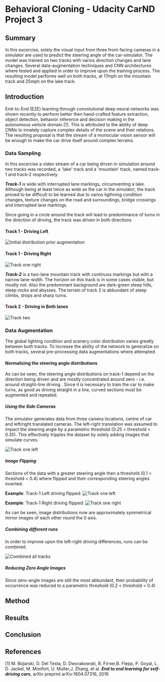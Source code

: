 # Behavioral Cloning - Udacity CarND Project 3

[//]: # (Image References)

[initial]: ./docs/initial.png "Initial distribution prior augmentation"
[track-1-left]: ./docs/tr1_lcr.png "Track one left"
[track-1-left-flipped]: ./docs/tr1_lcr_flip.png "Track one left"
[track-1-right]: ./docs/tr1_lcr_right.png "Track one right"
[track-1-right-flipped]: ./docs/tr1_lcr_right_flip.png "Track one right"
[combined]: ./docs/combined.png "Combined all tracks"
[track-2]: ./docs/tr2_lcr.png "Track two"
[track-2n]: ./docs/tr2_lcr_noise.png "Track two with noise"

## Summary
In this excercise, solely the visual input from three front-facing cameras in a
simulator are used
to predict the steering angle of the car-simulator. The model was trained on two
tracks with varios direction changes and lane changes. Several data-augmentation
techniques and CNN architectures where tested and applied in order to improve upon the training process. The resulting model performs well on both tracks, at 17mph
on the mountain track and 25mph on the lake track.

## Introduction

End-to-End (E2E) learning  through convolutional deep neural networks was shown
recently to perform better then hand-crafted feature extraction, object detection,
behavior inference and decision making in the autonomous vehicle domain [1]. This
is attributed to the ability of deep CNNs to innately capture complex details of
the scene and their relations. The resulting proposal is that the stream of a monocular
vision sensor will be enough to make the car drive itself around complex terrains.

### Data Sampling
In this excercise a video stream of a car being driven in simulation around two
tracks was recorded, a 'lake' track and a 'mountain' track, named track-1 and track-2
respectively.

***Track-1*** is wide with interrupted lane markings, circumventing a lake.
Although being at least twice as wide as the car in the simulator, the track proved
to be difficult to be learned due to varios ligthning condition changes, texture
changes on the road and surroundings, bridge crossings and interrupted lane markings.

Since going in a circle around the track will lead to predominance of turns in
the direction of driving, the track was driven in both directions

#### Track 1 - Driving Left

![][initial]

#### Track 1 - Driving Right

![][track-1-right]


***Track-2*** is a two-lane mountain track with continuos markings but with a narrow
lane-width. The horizon on this track is in some cases visible, but mostly not. Also
the predominant background are dark-green steep hills, steep rocks and abysses.
The terrain of track 2 is abbundant of steep climbs, drops and sharp turns.

#### Track 2 - Driving in Both lanes
![][track-2]


### Data Augmentation

The global lighting condition and scenery color distribution varies greatly
between both tracks. To increase the ability of the network to generalize on both
tracks, several pre-processing data augmentations where attempted.

#### Normalizing the steering angle distributions

As can be seen, the steering angle distributions on track-1 depend on the
direction being driven and are mostly concentrated around zero - i.e. around straight-line driving . Since it is necessary to train the car to make turns, as good as driving straight in a line, curved sections must be augmented and repeated.


##### **Using the Side Cameras**
The simulator generates data from three camera locations, centre of car and left/right
translated cameras. The left-right translation was assumed to impact the steering angle
by a parametric threshold (0.25 < threshold < 0.35). This effectively tripples the
dataset by solely adding images that simulate curves.

![][track-1-left]

##### **Image Flipping**
Sections of the data with a greater steering angle then a threshold (0.1 < threshold < 0.4) where flipped and their corresponding steering angles inverted.

**Example**: Track-1 Left driving flipped:
![][track-1-left-flipped]

**Example**: Track-1 Right driving flipped:
![][track-1-right-flipped]

As can be seen, image distributions now are approximately symmetrical mirror images
of each other round the 0 axis.

##### **Combining different runs**

In order to improve upon the left-right driving differences, runs can be combined.

![][combined]

##### **Reducing Zero Angle Images**

Since zero-angle images are still the most abbundant, their probability of occurrence
was reduced to a parametric threshold (0.2 < threshold < 0.4)







## Method

## Results

## Conclusion

## References
[1] M. Bojarski, D. Del Testa, D. Dworakowski, B. Firner,B. Flepp, P. Goyal, L. D. Jackel, M. Monfort, U. Muller,J. Zhang, et al. ***End to end learning for self-driving cars***, arXiv preprint arXiv:1604.07316, 2016
